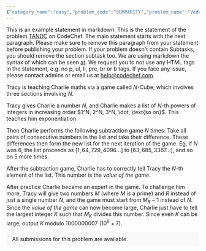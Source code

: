 ```yaml
---
{"category_name":"easy","problem_code":"SUMPARITY","problem_name":"Vedant and his Hidden Array","problemComponents":{"constraints":"- $1 \\leq T \\leq 10000$\n- $1 \\leq N \\leq 10^9$\n- $0 \\leq A \\leq 10^9$\n","constraintsState":true,"subtasks":"","subtasksState":false,"inputFormat":"- The first line of each input contains $T$ - the number of test cases. The test cases then follow.\n- The only line of each test case contains two space-separated integers $N$ and $A$ - the number of elements in the hidden array and the bitwise AND of all the elements in the hidden array.\n","inputFormatState":true,"outputFormat":"For each test case, output `Even` if the sum of all elements in the hidden array is even, `Odd` if the sum of all elements in the hidden array is odd, or `Impossible` if the parity cannot be determined.\n\n**Note:** You may print each character of the string in uppercase or lowercase (for example, the strings `eVen`, `EvEn`, `even` and `EVEN` will all be treated as identical).","outputFormatState":true,"sampleTestCases":{"0":{"id":1,"input":"3\n1 11\n1 2\n74120341 829182732","output":"Odd\nEven\nImpossible","explanation":"","isDeleted":false}}},"video_editorial_url":"https://youtu.be/cRpdRhvl03Y","languages_supported":{"0":"CPP14","1":"C","2":"JAVA","3":"PYTH 3.6","4":"CPP17","5":"PYTH","6":"PYP3","7":"CS2","8":"ADA","9":"PYPY","10":"TEXT","11":"PAS fpc","12":"NODEJS","13":"RUBY","14":"PHP","15":"GO","16":"HASK","17":"TCL","18":"PERL","19":"SCALA","20":"LUA","21":"kotlin","22":"BASH","23":"JS","24":"LISP sbcl","25":"rust","26":"PAS gpc","27":"BF","28":"CLOJ","29":"R","30":"D","31":"CAML","32":"FORT","33":"ASM","34":"swift","35":"FS","36":"WSPC","37":"LISP clisp","38":"SQL","39":"SCM guile","40":"PERL6","41":"ERL","42":"CLPS","43":"ICK","44":"NICE","45":"PRLG","46":"ICON","47":"COB","48":"SCM chicken","49":"PIKE","50":"SCM qobi","51":"ST","52":"SQLQ","53":"NEM"},"max_timelimit":0.5,"source_sizelimit":50000,"problem_author":"vishesh_s","problem_tester":"","date_added":"3-01-2022","tags":{"0":"bitwise","1":"exun2021","2":"math","3":"simple","4":"vishesh_s"},"problem_difficulty_level":"Unavailable","best_tag":"Bitwise And","editorial_url":"https://discuss.codechef.com/problems/SUMPARITY","time":{"view_start_date":1642008600,"submit_start_date":1642008600,"visible_start_date":1642008600,"end_date":1735669800},"is_direct_submittable":false,"problemDiscussURL":"https://discuss.codechef.com/search?q=SUMPARITY","is_proctored":false,"visitedContests":{},"layout":"problem"}
---
```

This is an example statement in markdown. This is the statement of the problem [TANDC](https://codechef.com/problems/TANDC) on CodeChef. The main statement starts with the next paragraph. Please make sure to remove this paragraph from your statement before publishing your problem. If your problem doesn't contain Subtasks, you should remove the section subtask too. We are using markdown the syntax of which can be seen [at](https://github.com/showdownjs/showdown/wiki/Showdown's-Markdown-syntax). We request you to not use any HTML tags in the statement, e.g. no p, ul, li, pre, br or b tags. If you face any issue, please contact admins or email us at help@codechef.com.

Tracy is teaching Charlie maths via a game called $N$-Cube, which involves three sections involving $N$.

Tracy gives Charlie a number $N$, and Charlie makes a list of $N$-th powers of integers in increasing order $1^N, 2^N, 3^N, \dot, \text{so on}$. This teaches him exponentiation.

Then Charlie performs the following subtraction game $N$ times: Take all pairs of consecutive numbers in the list and take their difference. These differences then form the new list for the next iteration of the game. Eg, if $N$ was 6, the list proceeds as $[1, 64, 729, 4096 ... ]$ to $[63, 685, 3367 ...]$, and so on $5$ more times.

After the subtraction game, Charlie has to correctly tell Tracy the $N$-th element of the list. This number is the *value of the game*.

After practice Charlie became an expert in the game. To challenge him more, Tracy will give two numbers $M$ (where $M$ is a prime) and $R$ instead of just a single number $N$, and the game must start from $M_R - 1$ instead of $N$. Since the *value of the game* can now become large, Charlie just have to tell the largest integer $K$ such that $M_K$ divides this number. Since even $K$ can be large, output $K$ modulo 1000000007 ($10^9 + 7$).

<aside style='background: #f8f8f8;padding: 10px 15px;'><div>All submissions for this problem are available.</div></aside>
